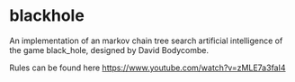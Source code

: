 # blackhole
An implementation of an markov chain tree search artificial intelligence of the game black_hole, designed by David Bodycombe. 

Rules can be found here https://www.youtube.com/watch?v=zMLE7a3faI4
